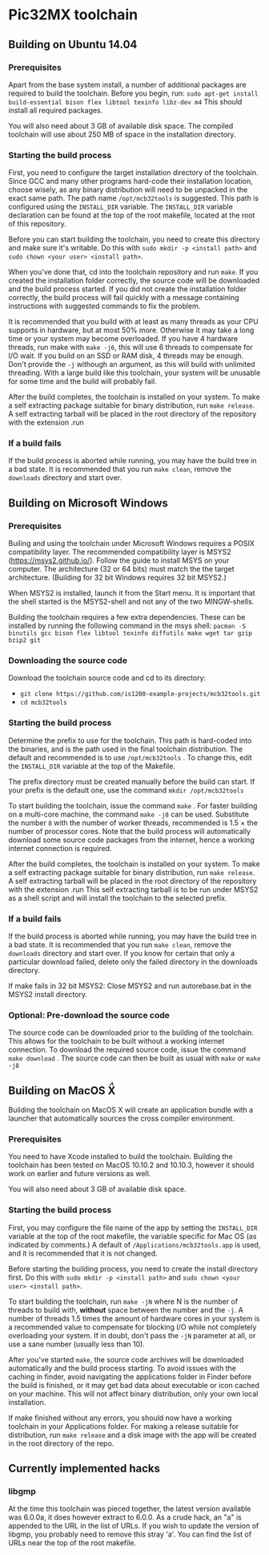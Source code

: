 # Pic32MX toolchain

## Building on Ubuntu 14.04
### Prerequisites
Apart from the base system install, a number of additional packages are required to
build the toolchain. Before you begin, run:
`sudo apt-get install build-essential bison flex libtool texinfo libz-dev m4`
This should install all required packages.

You will also need about 3 GB of available disk space. The compiled toolchain
will use about 250 MB of space in the installation directory.

### Starting the build process
First, you need to configure the target installation directory of the toolchain.
Since GCC and many other programs hard-code their installation location, choose wisely,
as any binary distribution will need to be unpacked in the exact same path.
The path name `/opt/mcb32tools` is suggested. This path is configured using
the `INSTALL_DIR` variable. The `INSTALL_DIR` variable declaration can be found at the top of the
root makefile, located at the root of this repository.

Before you can start building the toolchain, you need to create this directory and make
sure it's writable. Do this with `sudo mkdir -p <install path>` and 
`sudo chown <your user> <install path>`.

When you've done that, cd into the toolchain repository and run `make`.
If you created the installation folder correctly, the source code will be downloaded and
the build process started. If you did not create the installation folder correctly, the
build process will fail quickly with a message containing instructions with suggested
commands to fix the problem.

It is recommended that you build with at least as many threads as your CPU supports in
hardware, but at most 50% more. Otherwise it may take a long time or your system may
become overloaded. If you have 4 hardware threads, run make with `make -j6`, this will
use 6 threads to compensate for I/O wait. If you build on an SSD or RAM disk, 
4 threads may be enough. Don't provide the `-j` withough an argument, as this will build with
unlimited threading. With a large build like this toolchain, your system will be unusable for some time
and the build will probably fail.

After the build completes, the toolchain is installed on your system. To make
a self extracting package suitable for binary distribution, run `make release`.
A self extracting tarball will be placed in the root directory of the repository
with the extension .run

### If a build fails
If the build process is aborted while running, you may have the build tree in a bad
state. It is recommended that you run `make clean`, remove the `downloads` directory
and start over.

## Building on Microsoft Windows
### Prerequisites
Builing and using the toolchain under Microsoft Windows requires a POSIX
compatibility layer. The recommended compatibility layer is MSYS2
(https://msys2.github.io/). Follow the guide to install MSYS on your
computer. The architecture (32 or 64 bits) must match the the target
architecture. (Building for 32 bit Windows requires 32 bit MSYS2.)

When MSYS2 is installed, launch it from the Start menu. It is important
that the shell started is the MSYS2-shell and not any of the two MINGW-shells.

Building the toolchain requires a few extra dependencies. These can be installed
by running the following command in the msys shell:
`pacman -S binutils gcc bison flex libtool texinfo diffutils make wget tar gzip bzip2 git`

### Downloading the source code
Download the toolchain source code and cd to its directory:
 - `git clone https://github.com/is1200-example-projects/mcb32tools.git`
 - `cd mcb32tools`

### Starting the build process
Determine the prefix to use for the toolchain. This path is hard-coded into
the binaries, and is the path used in the final toolchain distribution.
The default and recommended is to use `/opt/mcb32tools` . To change
this, edit the `INSTALL_DIR` variable at the top of the Makefile.

The prefix directory must be created manually before the build can start.
If your prefix is the default one, use the command `mkdir /opt/mcb32tools`

To start building the toolchain, issue the command `make` .
For faster building on a multi-core machine, the command `make -j8`
can be used. Substitute the number `8` with the number of worker threads,
recommended is 1.5 × the number of processor cores.
Note that the build process will automatically download some source code
packages from the internet, hence a working internet connection is required.

After the build completes, the toolchain is installed on your system. To make
a self extracting package suitable for binary distribution, run `make release`.
A self extracting tarball will be placed in the root directory of the repository
with the extension .run
This self extracting tarball is to be run under MSYS2 as a shell script and will
install the toolchain to the selected prefix.

### If a build fails
If the build process is aborted while running, you may have the build tree in a bad
state. It is recommended that you run `make clean`, remove the `downloads` directory
and start over. If you know for certain that only a particular download failed,
delete only the failed directory in the downloads directory.

If make fails in 32 bit MSYS2: Close MSYS2 and run autorebase.bat in the MSYS2
install directory.

### Optional: Pre-download the source code
The source code can be downloaded prior to the building of the toolchain.
This allows for the toolchain to be built without a working internet connection.
To download the required source code, issue the command `make download` .
The source code can then be built as usual with `make` or `make -j8`

## Building on MacOS Ẍ́
Building the toolchain on MacOS X will create an application bundle with
a launcher that automatically sources the cross compiler environment.

### Prerequisites
You need to have Xcode installed to build the toolchain. Building the toolchain
has been tested on MacOS 10.10.2 and 10.10.3, however it should work on earlier
and future versions as well.

You will also need about 3 GB of available disk space.

### Starting the build process
First, you may configure the file name of the app by setting the `INSTALL_DIR`
variable at the top of the root makefile, the variable specific for Mac OS 
(as indicated by comments.) A default of `/Applications/mcb32tools.app` is used,
and it is recommended that it is not changed.

Before starting the building process, you need to create the install directory first.
Do this with `sudo mkdir -p <install path>` and  `sudo chown <your user> <install path>`.

To start building the toolchain, run `make -jN` where N is the number of threads to build
with, **without** space between the number and the `-j`. A number of threads 1.5 times
the amount of hardware cores in your system is a recommended value to compensate for
blocking I/O while not completely overloading your system. If in doubt, don't pass
the `-jN` parameter at all, or use a sane number (usually less than 10).

After you've started `make`, the source code archives will be downloaded
automatically and the build process starting. To avoid issues with the caching in finder,
avoid navigating the applications folder in Finder before the build is finished, or
it may get bad data about executable or icon cached on your machine. This will not
affect binary distribution, only your own local installation.

If make finished without any errors, you should now have a working toolchain in your
Applications folder. For making a release suitable for distribution, run
`make release` and a disk image with the app will be created in the root directory
of the repo.


## Currently implemented hacks
### libgmp
At the time this toolchain was pieced together, the latest version available
was 6.0.0a, it does however extract to 6.0.0. As a crude hack, an "a" is appended to the
URL in the list of URLs. If you wish to update the version of libgmp, you probably
need to remove this stray 'a'. You can find the list of URLs near the top of the
root makefile.
